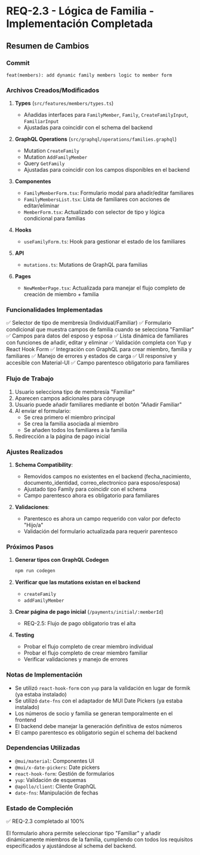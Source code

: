 # REQ-2.3 - Lógica de Familia - Implementación Completada

## Resumen de Cambios

### Commit
`feat(members): add dynamic family members logic to member form`

### Archivos Creados/Modificados

1. **Types** (`src/features/members/types.ts`)
   - Añadidas interfaces para `FamilyMember`, `Family`, `CreateFamilyInput`, `FamiliarInput`
   - Ajustadas para coincidir con el schema del backend

2. **GraphQL Operations** (`src/graphql/operations/families.graphql`)
   - Mutation `CreateFamily`
   - Mutation `AddFamilyMember`
   - Query `GetFamily`
   - Ajustadas para coincidir con los campos disponibles en el backend

3. **Componentes**
   - `FamilyMemberForm.tsx`: Formulario modal para añadir/editar familiares
   - `FamilyMembersList.tsx`: Lista de familiares con acciones de editar/eliminar
   - `MemberForm.tsx`: Actualizado con selector de tipo y lógica condicional para familias

4. **Hooks**
   - `useFamilyForm.ts`: Hook para gestionar el estado de los familiares

5. **API**
   - `mutations.ts`: Mutations de GraphQL para familias

6. **Pages**
   - `NewMemberPage.tsx`: Actualizada para manejar el flujo completo de creación de miembro + familia

### Funcionalidades Implementadas

✅ Selector de tipo de membresía (Individual/Familiar)
✅ Formulario condicional que muestra campos de familia cuando se selecciona "Familiar"
✅ Campos para datos del esposo y esposa
✅ Lista dinámica de familiares con funciones de añadir, editar y eliminar
✅ Validación completa con Yup y React Hook Form
✅ Integración con GraphQL para crear miembro, familia y familiares
✅ Manejo de errores y estados de carga
✅ UI responsive y accesible con Material-UI
✅ Campo parentesco obligatorio para familiares

### Flujo de Trabajo

1. Usuario selecciona tipo de membresía "Familiar"
2. Aparecen campos adicionales para cónyuge
3. Usuario puede añadir familiares mediante el botón "Añadir Familiar"
4. Al enviar el formulario:
   - Se crea primero el miembro principal
   - Se crea la familia asociada al miembro
   - Se añaden todos los familiares a la familia
5. Redirección a la página de pago inicial

### Ajustes Realizados

1. **Schema Compatibility**:
   - Removidos campos no existentes en el backend (fecha_nacimiento, documento_identidad, correo_electronico para esposo/esposa)
   - Ajustado tipo Family para coincidir con el schema
   - Campo parentesco ahora es obligatorio para familiares

2. **Validaciones**:
   - Parentesco es ahora un campo requerido con valor por defecto "Hijo/a"
   - Validación del formulario actualizada para requerir parentesco

### Próximos Pasos

1. **Generar tipos con GraphQL Codegen**
   ```bash
   npm run codegen
   ```

2. **Verificar que las mutations existan en el backend**
   - `createFamily`
   - `addFamilyMember`

3. **Crear página de pago inicial** (`/payments/initial/:memberId`)
   - REQ-2.5: Flujo de pago obligatorio tras el alta

4. **Testing**
   - Probar el flujo completo de crear miembro individual
   - Probar el flujo completo de crear miembro familiar
   - Verificar validaciones y manejo de errores

### Notas de Implementación

- Se utilizó `react-hook-form` con `yup` para la validación en lugar de formik (ya estaba instalado)
- Se utilizó `date-fns` con el adaptador de MUI Date Pickers (ya estaba instalado)
- Los números de socio y familia se generan temporalmente en el frontend
- El backend debe manejar la generación definitiva de estos números
- El campo parentesco es obligatorio según el schema del backend

### Dependencias Utilizadas

- `@mui/material`: Componentes UI
- `@mui/x-date-pickers`: Date pickers
- `react-hook-form`: Gestión de formularios
- `yup`: Validación de esquemas
- `@apollo/client`: Cliente GraphQL
- `date-fns`: Manipulación de fechas

### Estado de Compleción

✅ REQ-2.3 completado al 100%

El formulario ahora permite seleccionar tipo "Familiar" y añadir dinámicamente miembros de la familia, cumpliendo con todos los requisitos especificados y ajustándose al schema del backend.
